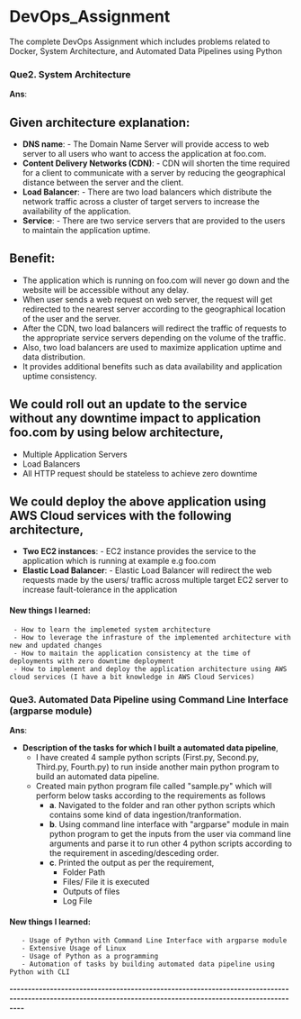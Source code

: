# DevOps_Assignment
The complete DevOps Assignment which includes problems related to Docker, System Architecture, and Automated Data Pipelines using Python

### Que2. System Architecture 
**Ans**: 
 
## Given architecture explanation:
-	**DNS name**: - The Domain Name Server will provide access to web server to all users who want to access the application at foo.com.
- **Content Delivery Networks (CDN)**: - CDN will shorten the time required for a client to communicate with a server by reducing the geographical distance between the server and the client.
-	**Load Balancer**: - There are two load balancers which distribute the network traffic across a cluster of target servers to increase the availability of the application.
-	**Service**: - There are two service servers that are provided to the users to maintain the application uptime.

## Benefit:
- The application which is running on foo.com will never go down and the website will be accessible without any delay.
- When user sends a web request on web server, the request will get redirected to the nearest server according to the geographical location of the user and the server.
- After the CDN, two load balancers will redirect the traffic of requests to the appropriate service servers depending on the volume of the traffic.
- Also, two load balancers are used to maximize application uptime and data distribution.
- It provides additional benefits such as data availability and application uptime consistency.

## We could roll out an update to the service without any downtime impact to application foo.com by using below architecture,
- Multiple Application Servers
- Load Balancers
- All HTTP request should be stateless to achieve zero downtime

## We could deploy the above application using AWS Cloud services with the following architecture,
- **Two EC2 instances**: - EC2 instance provides the service to the application which is running at example e.g foo.com
- **Elastic Load Balancer**: - Elastic Load Balancer will redirect the web requests made by the users/ traffic across multiple target EC2 server to increase fault-tolerance in the application

#### New things I learned:
     - How to learn the implemeted system architecture
     - How to leverage the infrasture of the implemented architecture with new and updated changes
     - How to maitain the application consistency at the time of deployments with zero downtime deployment
     - How to implement and deploy the application architecture using AWS cloud services (I have a bit knowledge in AWS Cloud Services) 

### Que3. Automated Data Pipeline using Command Line Interface (argparse module)
**Ans**:
- **Description of the tasks for which I built a automated data pipeline**,
  - I have created 4 sample python scripts (First.py, Second.py, Third.py, Fourth.py) to run inside another main python program to build an automated data     pipeline.
  - Created main python program file called "sample.py" which will perform below tasks according to the requirements as follows 
    - **a**.	Navigated to the folder and ran other python scripts which contains some kind of data ingestion/tranformation.
    - **b**.	Using command line interface with "argparse" module in main python program to get the inputs from the user via command line arguments and parse it to run other 4 python scripts according to the requirement in asceding/desceding order.
    - **c**.	Printed the output as per the requirement,
      - Folder Path
      - Files/ File it is executed
      - Outputs of files
      - Log File
  
 #### New things I learned:
       - Usage of Python with Command Line Interface with argparse module
       - Extensive Usage of Linux
       - Usage of Python as a programming
       - Automation of tasks by building automated data pipeline using Python with CLI
       
**------------------------------------------------------------------------------------------------------------------------------------------------------------**       


